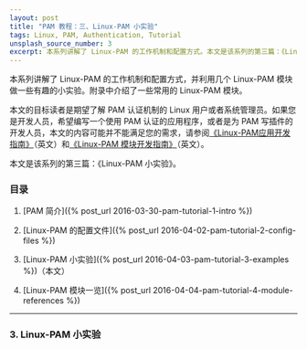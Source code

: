 ```yaml
---
layout: post
title: "PAM 教程：三、Linux-PAM 小实验"
tags: Linux, PAM, Authentication, Tutorial
unsplash_source_number: 3
excerpt: 本系列讲解了 Linux-PAM 的工作机制和配置方式。本文是该系列的第三篇：《Linux-PAM 小实验》，我们在 PAM 中实验了用 Google Authenticator 为一台 CentOS 设备添加了一次性密码的功能，用 pam_time.so 模块禁止了用户在夜间登录。
---
```


本系列讲解了 Linux-PAM 的工作机制和配置方式，并利用几个 Linux-PAM 模块做一些有趣的小实验。附录中介绍了一些常用的 Linux-PAM 模块。

本文的目标读者是期望了解 PAM 认证机制的 Linux 用户或者系统管理员。如果您是开发人员，希望编写一个使用 PAM 认证的应用程序，或者是为 PAM 写插件的开发人员，本文的内容可能并不能满足您的需求，请参阅[《Linux-PAM应用开发指南》](http://www.linux-pam.org/Linux-PAM-html/Linux-PAM_ADG.html)（英文）和[《Linux-PAM 模块开发指南》](http://www.linux-pam.org/Linux-PAM-html/Linux-PAM_MWG.html)（英文）。

本文是该系列的第三篇：《Linux-PAM 小实验》。

### 目录

1. [PAM 简介]({% post_url 2016-03-30-pam-tutorial-1-intro %})

2. [Linux-PAM 的配置文件]({% post_url 2016-04-02-pam-tutorial-2-config-files %})

3. [Linux-PAM 小实验]({% post_url 2016-04-03-pam-tutorial-3-examples %})（本文）

4. [Linux-PAM 模块一览]({% post_url 2016-04-04-pam-tutorial-4-module-references %})

---


### 3. Linux-PAM 小实验
